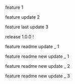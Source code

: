 
feature 1

feature update 2

feature last update 3

release 1.0.0 !

feature readme update _ 1

feature readme new update _ 1

feature readme new update _ 2

feature readme new update _ 3